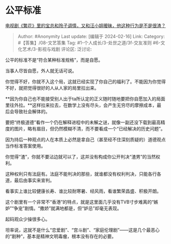# 公平标准
[电视剧《繁花》里的宝总和玲子调情，又和汪小姐暧昧，他这种行为是不是很渣？](https://www.zhihu.com/question/637249116/answer/3397872179)

> Author: #Anonymity
> Last update: [编辑于 2024-02-16]
> Link:
> Category: #【答集】/08-文艺答集 
> Tag: #1-个人成长/3-处世之道/3f-交友准则 #6-文化艺术/3-影视与戏剧 
> 评论区:
> 泛讨论:

公平的标准不是“符合某种标准规格”，而是自愿。

当事人尽皆自愿，外人就无话可说。

你觉得不好，你就不入这个局，这就已经实现了你自己的福利了。不能因为你觉得不好，就把觉得很好的人从人家的局里拉出来。

**因为你自己也不能接受别人出于ta所认定的正义随时随地要把你自愿加入的局面里往外拉。**这样拉来拉去，在数学上没有尽头，会产生无穷尽的摩擦成本，最后会导致社会解体的。

要把“终极道德”看作一个仍在解释进程中的未解之谜，就像一副还没下载到最高精度的图片，略有眉目，但仍然模糊不清，而不要看成一个“已经解决的历史问题”。

因为持后一种观点的人在本质上必然是拿自己（甚至经不住深刻质疑的）道德观点当作标准答案使用。

你觉得“渣”，你就不要沾边就可以了，这并没有构成你公开判决“渣男”的当然权利。

这种权利只有法庭有。法庭不能判决的那些，就谁都没有权利判决，只能各行各道，最后由事实来宣判。

看事实上谁比较健康长寿、谁比较耐寒暑、经风雨，看谁繁荣昌盛、积极开朗。

这个剧里有一个非常不“香港”的特点，就是这里面几乎没有TVB寸步难离的“嫉妒”“争宠”剧情。“撒娇”就满地都是，但“妒忌”却毫无表现。

起码观众少操很多心。

坦率说，这就不是什么“恋爱剧”、“宫斗剧”、“家庭伦理剧”——这是几个最恶心的“剧种”，基本是精神文明毒瘤，根本没有存在的必要。
